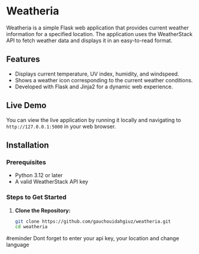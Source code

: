 # Weatheria

Weatheria is a simple Flask web application that provides current weather information for a specified location. The application uses the WeatherStack API to fetch weather data and displays it in an easy-to-read format.

## Features

- Displays current temperature, UV index, humidity, and windspeed.
- Shows a weather icon corresponding to the current weather conditions.
- Developed with Flask and Jinja2 for a dynamic web experience.

## Live Demo

You can view the live application by running it locally and navigating to `http://127.0.0.1:5000` in your web browser.

## Installation

### Prerequisites

- Python 3.12 or later
- A valid WeatherStack API key

### Steps to Get Started

1. **Clone the Repository:**

   ```bash
   git clone https://github.com/gauchouidahgiuz/weatheria.git
   cd weatheria
#reminder
Dont forget to enter your api key, your location and change language
